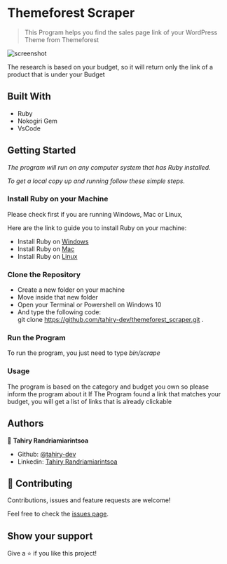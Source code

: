 # Themeforest Scraper

> This Program helps you find the sales page link of your WordPress Theme from Themeforest 

![screenshot](https://user-images.githubusercontent.com/47100064/98084077-55487a00-1e8c-11eb-8b39-534267004634.gif)

The research is based on your budget, so it will return only the link of a product that is under your Budget

## Built With

- Ruby
- Nokogiri Gem
- VsCode

## Getting Started

*The program will run on any computer system that has Ruby installed.*

*To get a local copy up and running follow these simple steps.*

### Install Ruby on your Machine
Please check first if you are running Windows, Mac or Linux,

Here are the link to guide you to install Ruby on your machine:

- Install Ruby on [Windows](https://phoenixnap.com/kb/install-ruby-on-windows-10)
- Install Ruby on [Mac](https://stackify.com/install-ruby-on-your-mac-everything-you-need-to-get-going/)
- Install Ruby on [Linux](https://www.thoughtco.com/instal-ruby-on-linux-2908370)

### Clone the Repository
- Create a new folder on your machine
- Move inside that new folder
- Open your Terminal or Powershell on Windows 10
- And type the following code:   
    git clone https://github.com/tahiry-dev/themeforest_scraper.git .

### Run the Program
To run the program, you just need to type *bin/scrape*

### Usage
The program is based on the category and budget you own so please inform the program about it
If The Program found a link that matches your budget, you will get a list of links that is already clickable

## Authors

👤 **Tahiry Randriamiarintsoa**

- Github: [@tahiry-dev](https://github.com/tahiry-dev)
- Linkedin: [Tahiry Randriamiarintsoa](https://www.linkedin.com/in/tahiry-randriamiarintsoa-2276831b1/)


## 🤝 Contributing

Contributions, issues and feature requests are welcome!

Feel free to check the [issues page](https://github.com/tahiry-dev/themeforest_scraper/issues).

## Show your support

Give a ⭐️ if you like this project!

